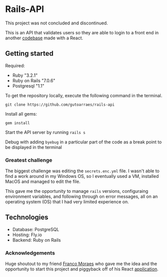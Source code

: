 # Rails-API

This project was not concluded and discontinued. 

This is an API that validates users so they are able to login to a front end in another [codebase](https://github.com/francomoraes/portfolio-games) made with a React.  

## Getting started

Required: 
* Ruby "3.2.1"
* Ruby on Rails "7.0.6"
* Postgresql "1.1"

To get the repository locally, execute the following command in the terminal.
```
git clone https://github.com/gutoarraes/rails-api
```
Install all gems:
```
gem install
```
Start the API server by running `rails s`

Debug with adding `byebug` in a particular part of the code as a break point to be displayed in the terminal

### Greatest challenge

The biggest challenge was editing the `secrets.enc.yml` file. I wasn't able to find a work around in my Windows OS, so I eventually used a VM, installed MacOS and managed to edit the file. 

This gave me the opportunity to manage `rails` versions, configuraing environment variables, and following through on error messages, all on an operating system (OS) that I had very limited experience on.  

## Technologies

* Database: PostgreSQL
* Hosting:  Fly.io
* Backend:  Ruby on Rails

### Acknowledgements

Huge shoutout to my friend [Franco Moraes](https://github.com/francomoraes) who gave me the idea and the opportunity to start this project and piggyback off of his React [application](https://github.com/francomoraes/portfolio-games).
